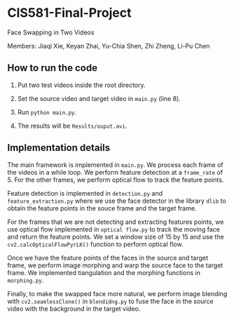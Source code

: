 # CIS581-Final-Project

Face Swapping in Two Videos

Members: Jiaqi Xie, Keyan Zhai, Yu-Chia Shen, Zhi Zheng, Li-Pu Chen

## How to run the code

1. Put two test videos inside the root directory.

2. Set the source video and target video in `main.py` (line 8).

3. Run `python main.py`.

4. The results will be `Results/ouput.avi`.

## Implementation details

The main framework is implemented in `main.py`. We process each frame of the videos in a while loop. We perform feature detection at a `frame_rate` of 5. For the other frames, we perform optical flow to track the feature points. 

Feature detection is implemented in `detection.py` and `feature_extraction.py` where we use the face detector in the library `dlib` to obtain the feature points in the souce frame and the target frame.

For the frames that we are not detecting and extracting features points, we use optical flow implemented in `optical flow.py` to track the moving face and return the feature points. We set a window size of 15 by 15 and use the `cv2.calcOpticalFlowPyrLK()` function to perform optical flow. 

Once we have the feature points of the faces in the source and target frame, we perform image morphing and warp the source face to the target frame. We implemented tiangulation and the morphing functions in `morphing.py`. 

Finally, to make the swapped face more natural, we perform image blending with `cv2.seamlessClone()` in `blendidng.py` to fuse the  face in the source video with the background in the target video.
